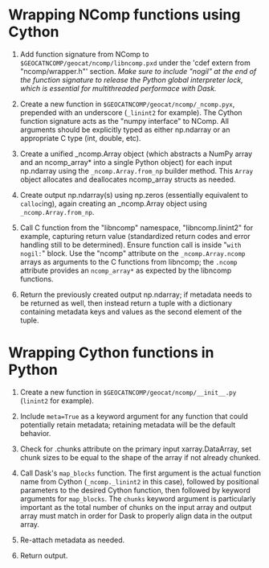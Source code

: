 Wrapping NComp functions using Cython
=====================================
1. Add function signature from NComp to `$GEOCATNCOMP/geocat/ncomp/libncomp.pxd` under the 'cdef extern from "ncomp/wrapper.h"' section. *Make sure to include "nogil" at the end of the function signature to release the Python global interpreter lock, which is essential for multithreaded performace with Dask.*

2. Create a new function in `$GEOCATNCOMP/geocat/ncomp/_ncomp.pyx`, prepended with an underscore (`_linint2` for example). The Cython function signature acts as the "numpy interface" to NComp. All arguments should be explicitly typed as either np.ndarray or an appropriate C type (int, double, etc).

3. Create a unified _ncomp.Array object (which abstracts a NumPy array and an ncomp_array* into a single Python object) for each input np.ndarray using the `_ncomp.Array.from_np` builder method. This `Array` object allocates and deallocates ncomp_array structs as needed.

4. Create output np.ndarray(s) using np.zeros (essentially equivalent to `calloc`ing), again creating an _ncomp.Array object using `_ncomp.Array.from_np`.

5. Call C function from the "libncomp" namespace, "libncomp.linint2" for example, capturing return value (standardized return codes and error handling still to be determined). Ensure function call is inside "`with nogil:`" block. Use the "ncomp" attribute on the `_ncomp.Array.ncomp` arrays as arguments to the C functions from libncomp; the `.ncomp` attribute provides an `ncomp_array*` as expected by the libncomp functions.

6. Return the previously created output np.ndarray; if metadata needs to be returned as well, then instead return a tuple with a dictionary containing metadata keys and values as the second element of the tuple.

Wrapping Cython functions in Python
===================================
1. Create a new function in `$GEOCATNCOMP/geocat/ncomp/__init__.py` (`linint2` for example).

2. Include `meta=True` as a keyword argument for any function that could potentially retain metadata; retaining metadata will be the default behavior.

3. Check for .chunks attribute on the primary input xarray.DataArray, set chunk sizes to be equal to the shape of the array if not already chunked.

4. Call Dask's `map_blocks` function. The first argument is the actual function name from Cython (`_ncomp._linint2` in this case), followed by positional parameters to the desired Cython function, then followed by keyword arguments for `map_blocks`. The `chunks` keyword argument is particularly important as the total number of chunks on the input array and output array must match in order for Dask to properly align data in the output array.

5. Re-attach metadata as needed.

6. Return output.
